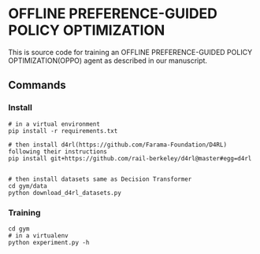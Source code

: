 # OFFLINE PREFERENCE-GUIDED POLICY OPTIMIZATION

This is source code for training an OFFLINE PREFERENCE-GUIDED POLICY OPTIMIZATION(OPPO) agent as described in our manuscript.

## Commands

### Install
```shell
# in a virtual environment
pip install -r requirements.txt

# then install d4rl(https://github.com/Farama-Foundation/D4RL) following their instructions
pip install git+https://github.com/rail-berkeley/d4rl@master#egg=d4rl


# then install datasets same as Decision Transformer
cd gym/data
python download_d4rl_datasets.py
```


### Training
```shell
cd gym
# in a virtualenv
python experiment.py -h
```
